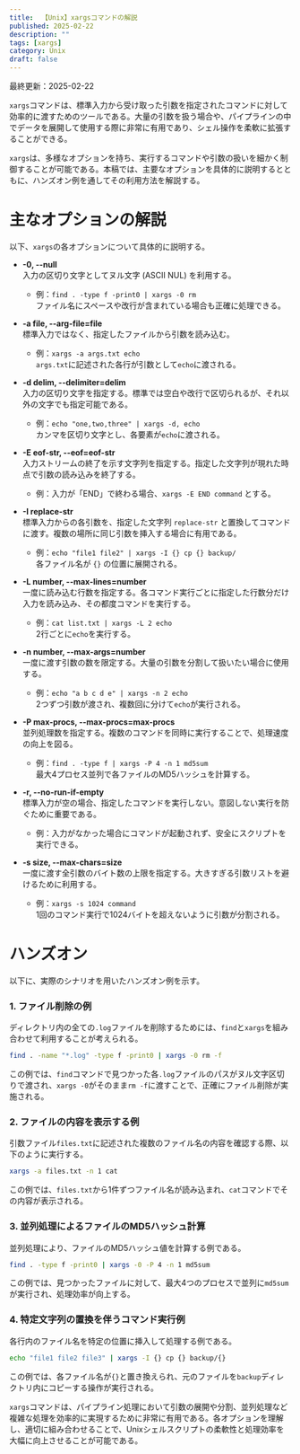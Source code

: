```yaml
---
title:  【Unix】xargsコマンドの解説
published: 2025-02-22
description: ""
tags: [xargs]
category: Unix
draft: false
---
```

最終更新：2025-02-22


`xargs`コマンドは、標準入力から受け取った引数を指定されたコマンドに対して効率的に渡すためのツールである。大量の引数を扱う場合や、パイプラインの中でデータを展開して使用する際に非常に有用であり、シェル操作を柔軟に拡張することができる。

`xargs`は、多様なオプションを持ち、実行するコマンドや引数の扱いを細かく制御することが可能である。本稿では、主要なオプションを具体的に説明するとともに、ハンズオン例を通してその利用方法を解説する。


# 主なオプションの解説

以下、`xargs`の各オプションについて具体的に説明する。

- **-0, --null**  
  入力の区切り文字としてヌル文字 (ASCII NUL) を利用する。  
  - 例：`find . -type f -print0 | xargs -0 rm`  
    ファイル名にスペースや改行が含まれている場合も正確に処理できる。

- **-a file, --arg-file=file**  
  標準入力ではなく、指定したファイルから引数を読み込む。  
  - 例：`xargs -a args.txt echo`  
    `args.txt`に記述された各行が引数として`echo`に渡される。

- **-d delim, --delimiter=delim**  
  入力の区切り文字を指定する。標準では空白や改行で区切られるが、それ以外の文字でも指定可能である。  
  - 例：`echo "one,two,three" | xargs -d, echo`  
    カンマを区切り文字とし、各要素が`echo`に渡される。

- **-E eof-str, --eof=eof-str**  
  入力ストリームの終了を示す文字列を指定する。指定した文字列が現れた時点で引数の読み込みを終了する。  
  - 例：入力が「END」で終わる場合、`xargs -E END command` とする。

- **-I replace-str**  
  標準入力からの各引数を、指定した文字列 `replace-str` と置換してコマンドに渡す。複数の場所に同じ引数を挿入する場合に有用である。  
  - 例：`echo "file1 file2" | xargs -I {} cp {} backup/`  
    各ファイル名が `{}` の位置に展開される。

- **-L number, --max-lines=number**  
  一度に読み込む行数を指定する。各コマンド実行ごとに指定した行数分だけ入力を読み込み、その都度コマンドを実行する。  
  - 例：`cat list.txt | xargs -L 2 echo`  
    2行ごとに`echo`を実行する。

- **-n number, --max-args=number**  
  一度に渡す引数の数を限定する。大量の引数を分割して扱いたい場合に使用する。  
  - 例：`echo "a b c d e" | xargs -n 2 echo`  
    2つずつ引数が渡され、複数回に分けて`echo`が実行される。

- **-P max-procs, --max-procs=max-procs**  
  並列処理数を指定する。複数のコマンドを同時に実行することで、処理速度の向上を図る。  
  - 例：`find . -type f | xargs -P 4 -n 1 md5sum`  
    最大4プロセス並列で各ファイルのMD5ハッシュを計算する。

- **-r, --no-run-if-empty**  
  標準入力が空の場合、指定したコマンドを実行しない。意図しない実行を防ぐために重要である。  
  - 例：入力がなかった場合にコマンドが起動されず、安全にスクリプトを実行できる。

- **-s size, --max-chars=size**  
  一度に渡す全引数のバイト数の上限を指定する。大きすぎる引数リストを避けるために利用する。  
  - 例：`xargs -s 1024 command`  
    1回のコマンド実行で1024バイトを超えないように引数が分割される。


# ハンズオン

以下に、実際のシナリオを用いたハンズオン例を示す。

### 1. ファイル削除の例

ディレクトリ内の全ての`.log`ファイルを削除するためには、`find`と`xargs`を組み合わせて利用することが考えられる。

```bash
find . -name "*.log" -type f -print0 | xargs -0 rm -f
```

この例では、`find`コマンドで見つかった各`.log`ファイルのパスがヌル文字区切りで渡され、`xargs -0`がそのまま`rm -f`に渡すことで、正確にファイル削除が実施される。

### 2. ファイルの内容を表示する例

引数ファイル`files.txt`に記述された複数のファイル名の内容を確認する際、以下のように実行する。

```bash
xargs -a files.txt -n 1 cat
```

この例では、`files.txt`から1件ずつファイル名が読み込まれ、`cat`コマンドでその内容が表示される。

### 3. 並列処理によるファイルのMD5ハッシュ計算

並列処理により、ファイルのMD5ハッシュ値を計算する例である。

```bash
find . -type f -print0 | xargs -0 -P 4 -n 1 md5sum
```

この例では、見つかったファイルに対して、最大4つのプロセスで並列に`md5sum`が実行され、処理効率が向上する。

### 4. 特定文字列の置換を伴うコマンド実行例

各行内のファイル名を特定の位置に挿入して処理する例である。

```bash
echo "file1 file2 file3" | xargs -I {} cp {} backup/{}
```

この例では、各ファイル名が`{}`と置き換えられ、元のファイルを`backup`ディレクトリ内にコピーする操作が実行される。


`xargs`コマンドは、パイプライン処理において引数の展開や分割、並列処理など複雑な処理を効率的に実現するために非常に有用である。各オプションを理解し、適切に組み合わせることで、Unixシェルスクリプトの柔軟性と処理効率を大幅に向上させることが可能である。
